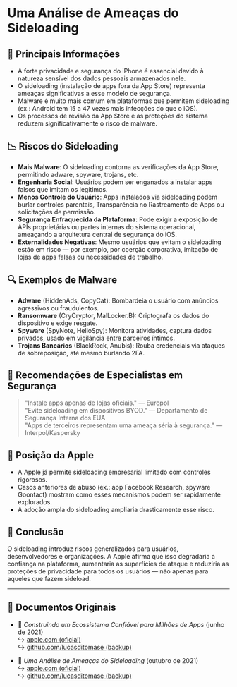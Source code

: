 # Uma Análise de Ameaças do Sideloading  

## 📌 Principais Informações  

- A forte privacidade e segurança do iPhone é essencial devido à natureza sensível dos dados pessoais armazenados nele.  
- O sideloading (instalação de apps fora da App Store) representa ameaças significativas a esse modelo de segurança.  
- Malware é muito mais comum em plataformas que permitem sideloading (ex.: Android tem 15 a 47 vezes mais infecções do que o iOS).  
- Os processos de revisão da App Store e as proteções do sistema reduzem significativamente o risco de malware.  

## 📉 Riscos do Sideloading  

- **Mais Malware**: O sideloading contorna as verificações da App Store, permitindo adware, spyware, trojans, etc.  
- **Engenharia Social**: Usuários podem ser enganados a instalar apps falsos que imitam os legítimos.  
- **Menos Controle do Usuário**: Apps instalados via sideloading podem burlar controles parentais, Transparência no Rastreamento de Apps ou solicitações de permissão.  
- **Segurança Enfraquecida da Plataforma**: Pode exigir a exposição de APIs proprietárias ou partes internas do sistema operacional, ameaçando a arquitetura central de segurança do iOS.  
- **Externalidades Negativas**: Mesmo usuários que evitam o sideloading estão em risco — por exemplo, por coerção corporativa, imitação de lojas de apps falsas ou necessidades de trabalho.  

## 🔍 Exemplos de Malware  

- **Adware** (HiddenAds, CopyCat): Bombardeia o usuário com anúncios agressivos ou fraudulentos.  
- **Ransomware** (CryCryptor, MalLocker.B): Criptografa os dados do dispositivo e exige resgate.  
- **Spyware** (SpyNote, HelloSpy): Monitora atividades, captura dados privados, usado em vigilância entre parceiros íntimos.  
- **Trojans Bancários** (BlackRock, Anubis): Rouba credenciais via ataques de sobreposição, até mesmo burlando 2FA.  

## 🧠 Recomendações de Especialistas em Segurança  

> "Instale apps apenas de lojas oficiais." — Europol  
> "Evite sideloading em dispositivos BYOD." — Departamento de Segurança Interna dos EUA  
> "Apps de terceiros representam uma ameaça séria à segurança." — Interpol/Kaspersky  

## 🚫 Posição da Apple  

- A Apple já permite sideloading empresarial limitado com controles rigorosos.  
- Casos anteriores de abuso (ex.: app Facebook Research, spyware Goontact) mostram como esses mecanismos podem ser rapidamente explorados.  
- A adoção ampla do sideloading ampliaria drasticamente esse risco.  

## 📎 Conclusão  

O sideloading introduz riscos generalizados para usuários, desenvolvedores e organizações. A Apple afirma que isso degradaria a confiança na plataforma, aumentaria as superfícies de ataque e reduziria as proteções de privacidade para todos os usuários — não apenas para aqueles que fazem sideload.  

---  

## 📄 Documentos Originais  

- 🧷 *Construindo um Ecossistema Confiável para Milhões de Apps* (junho de 2021)  
  ↪️ [apple.com (oficial)](https://www.apple.com/privacy/docs/Building_a_Trusted_Ecosystem_for_Millions_of_Apps.pdf)  
  ↪️ [github.com/lucasditomase (backup)](https://github.com/lucasditomase/app-restrictions/blob/main/summary.pdf)  

- 🧷 *Uma Análise de Ameaças do Sideloading* (outubro de 2021)  
  ↪️ [apple.com (oficial)](https://www.apple.com/privacy/docs/Building_a_Trusted_Ecosystem_for_Millions_of_Apps_A_Threat_Analysis_of_Sideloading.pdf)  
  ↪️ [github.com/lucasditomase (backup)](https://github.com/lucasditomase/app-restrictions/blob/main/threat-analysis.pdf)  
